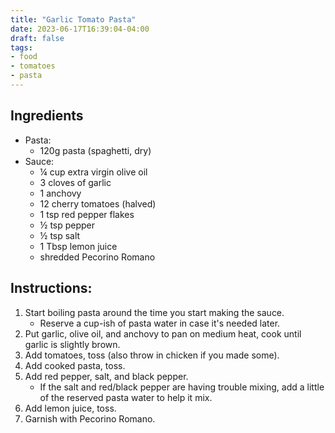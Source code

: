 ```yaml
---
title: "Garlic Tomato Pasta"
date: 2023-06-17T16:39:04-04:00
draft: false
tags:
- food
- tomatoes
- pasta
---
```


## Ingredients
- Pasta:
    - 120g pasta (spaghetti, dry)
- Sauce:
    - &frac14; cup extra virgin olive oil
    - 3 cloves of garlic
    - 1 anchovy
    - 12 cherry tomatoes (halved)
    - 1 tsp red pepper flakes
    - &frac12; tsp pepper
    - &frac12; tsp salt
    - 1 Tbsp lemon juice
    - shredded Pecorino Romano

## Instructions:
1. Start boiling pasta around the time you start making the sauce.
    - Reserve a cup-ish of pasta water in case it's needed later.
1. Put garlic, olive oil, and anchovy to pan on medium heat, cook until garlic is slightly brown.
1. Add tomatoes, toss (also throw in chicken if you made some).
1. Add cooked pasta, toss.
1. Add red pepper, salt, and black pepper.
    - If the salt and red/black pepper are having trouble mixing, add a little of the reserved pasta water to help it mix.
1. Add lemon juice, toss.
1. Garnish with Pecorino Romano.
